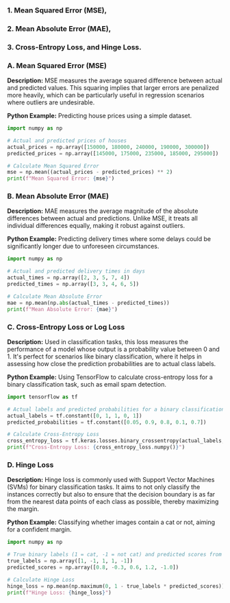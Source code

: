 ### 1. Mean Squared Error (MSE), 
### 2. Mean Absolute Error (MAE), 
### 3. Cross-Entropy Loss, and Hinge Loss. 

### A. Mean Squared Error (MSE)
**Description:** MSE measures the average squared difference between actual and predicted values. This squaring implies that larger errors are penalized more heavily, which can be particularly useful in regression scenarios where outliers are undesirable.

**Python Example:** Predicting house prices using a simple dataset.
```python
import numpy as np

# Actual and predicted prices of houses
actual_prices = np.array([150000, 180000, 240000, 190000, 300000])
predicted_prices = np.array([145000, 175000, 235000, 185000, 295000])

# Calculate Mean Squared Error
mse = np.mean((actual_prices - predicted_prices) ** 2)
print(f"Mean Squared Error: {mse}")
```

### B. Mean Absolute Error (MAE)
**Description:** MAE measures the average magnitude of the absolute differences between actual and predictions. Unlike MSE, it treats all individual differences equally, making it robust against outliers.

**Python Example:** Predicting delivery times where some delays could be significantly longer due to unforeseen circumstances.
```python
import numpy as np

# Actual and predicted delivery times in days
actual_times = np.array([2, 3, 5, 7, 4])
predicted_times = np.array([3, 3, 4, 6, 5])

# Calculate Mean Absolute Error
mae = np.mean(np.abs(actual_times - predicted_times))
print(f"Mean Absolute Error: {mae}")
```

### C. Cross-Entropy Loss or Log Loss
**Description:** Used in classification tasks, this loss measures the performance of a model whose output is a probability value between 0 and 1. It's perfect for scenarios like binary classification, where it helps in assessing how close the prediction probabilities are to actual class labels.

**Python Example:** Using TensorFlow to calculate cross-entropy loss for a binary classification task, such as email spam detection.
```python
import tensorflow as tf

# Actual labels and predicted probabilities for a binary classification (0 = not spam, 1 = spam)
actual_labels = tf.constant([0, 1, 1, 0, 1])
predicted_probabilities = tf.constant([0.05, 0.9, 0.8, 0.1, 0.7])

# Calculate Cross-Entropy Loss
cross_entropy_loss = tf.keras.losses.binary_crossentropy(actual_labels, predicted_probabilities)
print(f"Cross-Entropy Loss: {cross_entropy_loss.numpy()}")
```

### D. Hinge Loss
**Description:** Hinge loss is commonly used with Support Vector Machines (SVMs) for binary classification tasks. It aims to not only classify the instances correctly but also to ensure that the decision boundary is as far from the nearest data points of each class as possible, thereby maximizing the margin.

**Python Example:** Classifying whether images contain a cat or not, aiming for a confident margin.
```python
import numpy as np

# True binary labels (1 = cat, -1 = not cat) and predicted scores from some classifier
true_labels = np.array([1, -1, 1, 1, -1])
predicted_scores = np.array([0.8, -0.3, 0.6, 1.2, -1.0])

# Calculate Hinge Loss
hinge_loss = np.mean(np.maximum(0, 1 - true_labels * predicted_scores))
print(f"Hinge Loss: {hinge_loss}")
```

